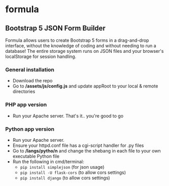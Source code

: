 # formula

## Bootstrap 5 JSON Form Builder

Formula allows users to create Bootstrap 5 forms in a drag-and-drop interface, without the knowledge of coding and without needing to run a database! The entire storage system runs on JSON files and your browser's localStorage for session handling.

### General installation

- Download the repo
- Go to **/assets/js/config.js** and update appRoot to your local & remote directories

### PHP app version

- Run your Apache server. That's it.. you're good to go

### Python app version

- Run your Apache server.
- Ensure your httpd.conf file has a cgi-script handler for .py files
- Go to **/langs/pytho/n** and change the shebang in each file to your own executable Python file
- Run the following in cmd/terminal:
  - `pip install simplejson` (for json usage)
  - `pip install -U flask-cors` (to allow cors settings)
  - `pip install django` (to allow cors settings)
